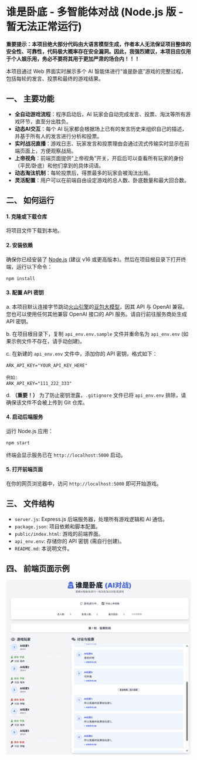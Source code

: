 # 谁是卧底 - 多智能体对战 (Node.js 版 - 暂无法正常运行)

**重要提示：本项目绝大部分代码由大语言模型生成，作者本人无法保证项目整体的安全性、可靠性，代码极大概率存在安全漏洞。因此，我强烈建议，本项目应仅用于个人娱乐用，务必不要将其用于更加严肃的场合内！！！**

本项目通过 Web 界面实时展示多个 AI 智能体进行“谁是卧底”游戏的完整过程，包括每轮的发言、投票和最终的游戏结果。

## 一、 主要功能

-   **全自动游戏流程**：程序启动后，AI 玩家会自动完成发言、投票、淘汰等所有游戏环节，直至分出胜负。
-   **动态AI交互**：每个 AI 玩家都会根据场上已有的发言历史来组织自己的描述，并基于所有人的发言进行分析和投票。
-   **实时战况直播**：游戏日志、玩家发言和投票理由会通过流式传输实时显示在前端页面上，方便观察战局。
-   **上帝视角**：前端页面提供“上帝视角”开关，开启后可以查看所有玩家的身份（平民/卧底）和他们拿到的具体词语。
-   **动态淘汰机制**：每轮投票后，得票最多的玩家会被淘汰出局。
-   **灵活配置**：用户可以在前端自由设定游戏的总人数、卧底数量和最大回合数。

## 二、 如何运行

#### 1. 克隆或下载仓库

将项目文件下载到本地。

#### 2. 安装依赖

确保你已经安装了 [Node.js](https://nodejs.org/) (建议 v16 或更高版本)。然后在项目根目录下打开终端，运行以下命令：

```bash
npm install
```

#### 3. 配置 API 密钥

a. 本项目默认连接字节跳动[火山引擎](https://www.volcengine.com/)的[豆包大模型](https://www.volcengine.com/product/doubao)，因其 API 与 OpenAI 兼容。您也可以使用任何其他兼容 OpenAI 接口的 API 服务。请自行前往服务商处生成 API 密钥。

b. 在项目根目录下，复制 `api_env.env.sample` 文件并重命名为 `api_env.env` (如果示例文件不存在，请手动创建)。

c. 在新建的 `api_env.env` 文件中，添加你的 API 密钥，格式如下：

   ```
   ARK_API_KEY="YOUR_API_KEY_HERE"

   例如:
   ARK_API_KEY="111_222_333"
   ```

d. **（重要！）** 为了防止密钥泄露，`.gitignore` 文件已将 `api_env.env` 排除，请确保该文件不会被上传到 Git 仓库。

#### 4. 启动后端服务

运行 Node.js 应用：

```bash
npm start
```

终端会显示服务已在 `http://localhost:5000` 启动。

#### 5. 打开前端页面

在你的网页浏览器中，访问 `http://localhost:5000` 即可开始游戏。

## 三、 文件结构

-   `server.js`: Express.js 后端服务器，处理所有游戏逻辑和 AI 通信。
-   `package.json`: 项目依赖和脚本配置。
-   `public/index.html`: 游戏的前端界面。
-   `api_env.env`: 存储你的 API 密钥 (需自行创建)。
-   `README.md`: 本说明文件。

## 四、 前端页面示例

![示例图片](/sample_pic/sample_2.png)